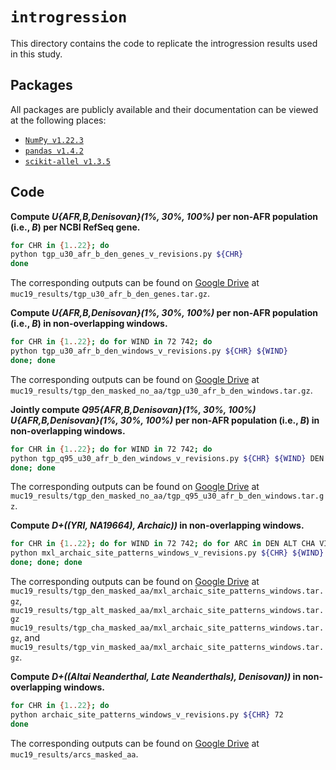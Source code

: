 # `introgression`

This directory contains the code to replicate the introgression results used in this study.

## Packages

All packages are publicly available and their documentation can be viewed at the following places:

- [`NumPy v1.22.3`](https://numpy.org/doc/stable/reference/index.html)
- [`pandas v1.4.2`](https://pandas.pydata.org/docs/)
- [`scikit-allel v1.3.5`](https://scikit-allel.readthedocs.io/en/stable/index.html)

## Code

__Compute _U{AFR,B,Denisovan}(1%, 30%, 100%)_ per non-AFR population (i.e., _B_) per NCBI RefSeq gene.__
```bash
for CHR in {1..22}; do
python tgp_u30_afr_b_den_genes_v_revisions.py ${CHR}
done
```
The corresponding outputs can be found on [Google Drive](https://drive.google.com/drive/folders/1w1uz1a0-l9LwR6x3CKWPgPtT02F1uKzv?usp=sharing) at `muc19_results/tgp_u30_afr_b_den_genes.tar.gz`.


__Compute _U{AFR,B,Denisovan}(1%, 30%, 100%)_ per non-AFR population (i.e., _B_) in non-overlapping windows.__
```bash
for CHR in {1..22}; do for WIND in 72 742; do
python tgp_u30_afr_b_den_windows_v_revisions.py ${CHR} ${WIND}
done; done
```
The corresponding outputs can be found on [Google Drive](https://drive.google.com/drive/folders/1w1uz1a0-l9LwR6x3CKWPgPtT02F1uKzv?usp=sharing) at `muc19_results/tgp_den_masked_no_aa/tgp_u30_afr_b_den_windows.tar.gz`.


__Jointly compute _Q95{AFR,B,Denisovan}(1%, 30%, 100%)_ _U{AFR,B,Denisovan}(1%, 30%, 100%)_ per non-AFR population (i.e., _B_) in non-overlapping windows.__
```bash
for CHR in {1..22}; do for WIND in 72 742; do
python tgp_q95_u30_afr_b_den_windows_v_revisions.py ${CHR} ${WIND} DEN
done; done
```
The corresponding outputs can be found on [Google Drive](https://drive.google.com/drive/folders/1w1uz1a0-l9LwR6x3CKWPgPtT02F1uKzv?usp=sharing) at `muc19_results/tgp_den_masked_no_aa/tgp_q95_u30_afr_b_den_windows.tar.gz`.


__Compute _D+((YRI, NA19664), Archaic))_ in non-overlapping windows.__
```bash
for CHR in {1..22}; do for WIND in 72 742; do for ARC in DEN ALT CHA VIN; do
python mxl_archaic_site_patterns_windows_v_revisions.py ${CHR} ${WIND} ${ARC}
done; done; done
```
The corresponding outputs can be found on [Google Drive](https://drive.google.com/drive/folders/1w1uz1a0-l9LwR6x3CKWPgPtT02F1uKzv?usp=sharing) at `muc19_results/tgp_den_masked_aa/mxl_archaic_site_patterns_windows.tar.gz`, `muc19_results/tgp_alt_masked_aa/mxl_archaic_site_patterns_windows.tar.gz` `muc19_results/tgp_cha_masked_aa/mxl_archaic_site_patterns_windows.tar.gz`, and `muc19_results/tgp_vin_masked_aa/mxl_archaic_site_patterns_windows.tar.gz`.


__Compute _D+((Altai Neanderthal, Late Neanderthals), Denisovan))_ in non-overlapping windows.__
```bash
for CHR in {1..22}; do
python archaic_site_patterns_windows_v_revisions.py ${CHR} 72
done
```
The corresponding outputs can be found on [Google Drive](https://drive.google.com/drive/folders/1w1uz1a0-l9LwR6x3CKWPgPtT02F1uKzv?usp=sharing) at `muc19_results/arcs_masked_aa`.